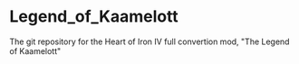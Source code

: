 # Legend_of_Kaamelott
The git repository for the Heart of Iron IV full convertion mod, "The Legend of Kaamelott"
